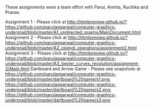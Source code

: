These assignments were a team effort with Parul, Amrita, Ruchika and Pranav. 

Assignment 1 - Please click at http://htmlpreview.github.io/?https://github.com/parulaggarwal/computer-graphics-undergrad/blob/master/A1_undirected_graphs/MainDocument.html 
Assignment 2 - Please click at http://htmlpreview.github.io/?https://github.com/parulaggarwal/computer-graphics-undergrad/blob/master/A2_opengl_operations/assignment2.html
Assignment 3 - Please click at http://htmlpreview.github.io/?https://github.com/parulaggarwal/computer-graphics-undergrad/blob/master/A3_bezier_curves_revolution/assignment-3/Main.html
Dartboard and Arrow Game - Please see snapshots at https://github.com/parulaggarwal/computer-graphics-undergrad/blob/master/dartboard%20game/s1.png, https://github.com/parulaggarwal/computer-graphics-undergrad/blob/master/dartboard%20game/s2.png, https://github.com/parulaggarwal/computer-graphics-undergrad/blob/master/dartboard%20game/s3.png
